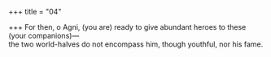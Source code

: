+++
title = "04"

+++
For then, o Agni, (you are) ready to give abundant heroes to these (your  companions)—  
the two world-halves do not encompass him, though youthful, nor his fame. 